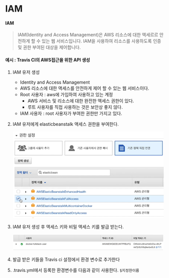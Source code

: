 # IAM



#### IAM

> IAM(Identity and Access Management)은 AWS 리소스에 대한 액세르르 안전하게 할 수 있는 웹 서비스입니다. IAM을 사용하여 리소스를 사용하도록 인증 및 권한 부여된 대상을 제어합니다.



#### 예시 : Travis CI의 AWS접근을 위한 API 생성

1. IAM 유저 생성

   * Identity and Access Management
   * AWS 리소스에 대한 액세스를 안전하게 제어 할 수 있는 웹 서비스이다.
   * Root 사용자 :  aws에 가입하여 사용하고 있는 계정
     * AWS 서비스 및 리소스에 대한 완전한 액세스 권한이 있다.
     * 루트 사용자를 직접 사용하는 것은 보안상 좋지 않다.
   * IAM 사용자 : root 사용자가 부여한 권한만 가지고 있다.

2. IAM 유저에게 elasticbeanstalk 액세스 권한을 부여한다.

   ![image-20200927142537322](../../images/image-20200927142537322.png)

3. IAM 유저 생성 후 액세스 키와 비밀 액세스 키를 발급 받는다.

   ![image-20200927142657587](../../images/image-20200927142657587.png)

4. 발급 받은 키들을 Travis ci 설정에서 환경 변수로 추가한다

5. .travis.yml에서 등록한 환경변수를  다음과 같이 사용한다. `$지정한이름`

